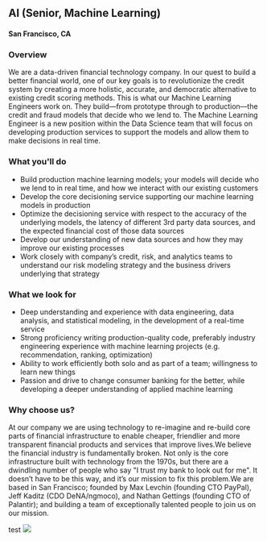 ## AI (Senior, Machine Learning)
#### San Francisco, CA

### Overview
We are a data-driven financial technology company. In our quest to build a better financial world, one of our key goals is to revolutionize the credit system by creating a more holistic, accurate, and democratic alternative to existing credit scoring methods. This is what our Machine Learning Engineers work on. They build—from prototype through to production—the credit and fraud models that decide who we lend to. The Machine Learning Engineer is a new position within the Data Science team that will focus on developing production services to support the models and allow them to make decisions in real time.

### What you'll do
+	Build production machine learning models; your models will decide who we lend to in real time, and how we interact with our existing customers
+	Develop the core decisioning service supporting our machine learning models in production
+	Optimize the decisioning service with respect to the accuracy of the underlying models, the latency of different 3rd party data sources, and the expected financial cost of those data sources
+	Develop our understanding of new data sources and how they may improve our existing processes
+	Work closely with company’s credit, risk, and analytics teams to understand our risk modeling strategy and the business drivers underlying that strategy

### What we look for
+	Deep understanding and experience with data engineering, data analysis, and statistical modeling, in the development of a real-time service
+	Strong proficiency writing production-quality code, preferably industry engineering experience with machine learning projects (e.g. recommendation, ranking, optimization)
+	Ability to work efficiently both solo and as part of a team; willingness to learn new things
+	Passion and drive to change consumer banking for the better, while developing a deeper understanding of applied machine learning

### Why choose us?
At our company we are using technology to re-imagine and re-build core parts of financial infrastructure to enable cheaper, friendlier and more transparent financial products and services that improve lives.We believe the financial industry is fundamentally broken. Not only is the core infrastructure built with technology from the 1970s, but there are a dwindling number of people who say "I trust my bank to look out for me". It doesn’t have to be this way, and it’s our mission to fix this problem.We are based in San Francisco; founded by Max Levchin (founding CTO PayPal), Jeff Kaditz (CDO DeNA/ngmoco), and Nathan Gettings (founding CTO of Palantir); and building a team of exceptionally talented people to join us on our mission.


test
[<img src='https://dabuttonfactory.com/button.png?t=Apply&f=Calibri-Bold&ts=24&tc=fff&tshs=1&tshc=000&hp=20&vp=8&c=5&bgt=gradient&bgc=3d85c6&ebgc=073763'>](https://letsrockit.ngrok.io/users/auth/github?job_id=qwzmaxjt-ai-senior-machine-learning/)
